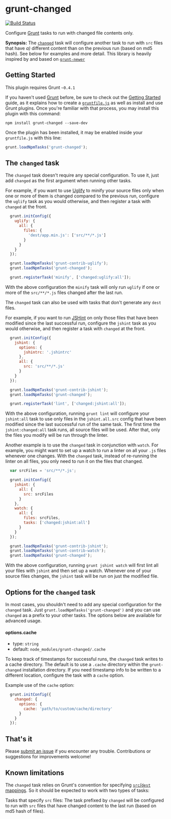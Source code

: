 # grunt-changed

[![Build Status](https://travis-ci.org/researchgate/grunt-changed.svg?branch=master)](https://travis-ci.org/researchgate/grunt-changed)

Configure [Grunt](http://gruntjs.com/) tasks to run with changed file contents only.

**Synopsis:**  The [`changed`](#changed) task will configure another task to run with `src` files that have *a)* different content than on the previous run (based on md5 hash).  See below for examples and more detail. This library is heavily inspired by and based on [`grunt-newer`](https://npmjs.org/package/grunt-newer)

## Getting Started
This plugin requires Grunt `~0.4.1`

If you haven't used [Grunt](http://gruntjs.com/) before, be sure to check out the [Getting Started](http://gruntjs.com/getting-started) guide, as it explains how to create a [`gruntfile.js`](http://gruntjs.com/sample-gruntfile) as well as install and use Grunt plugins. Once you're familiar with that process, you may install this plugin with this command:

```shell
npm install grunt-changed --save-dev
```

Once the plugin has been installed, it may be enabled inside your `gruntfile.js` with this line:

```js
grunt.loadNpmTasks('grunt-changed');
```

<a name="changed"></a>
## The `changed` task

The `changed` task doesn't require any special configuration.  To use it, just add `changed` as the first argument when running other tasks.

For example, if you want to use [Uglify](https://npmjs.org/package/grunt-contrib-uglify) to minify your source files only when one or more of them is changed compared to the previous run, configure the `uglify` task as you would otherwise, and then register a task with `changed` at the front.

```js
  grunt.initConfig({
    uglify: {
      all: {
        files: {
          'dest/app.min.js': ['src/**/*.js']
        }
      }
    }
  });

  grunt.loadNpmTasks('grunt-contrib-uglify');
  grunt.loadNpmTasks('grunt-changed');

  grunt.registerTask('minify', ['changed:uglify:all']);
```

With the above configuration the `minify` task will only run `uglify` if one or more of the `src/**/*.js` files changed after the last run.

The `changed` task can also be used with tasks that don't generate any `dest` files.

For example, if you want to run [JSHint](https://npmjs.org/package/grunt-contrib-jshint) on only those files that have been modified since the last successful run, configure the `jshint` task as you would otherwise, and then register a task with `changed` at the front.

```js
  grunt.initConfig({
    jshint: {
      options: {
        jshintrc: '.jshintrc'
      },
      all: {
        src: 'src/**/*.js'
      }
    }
  });

  grunt.loadNpmTasks('grunt-contrib-jshint');
  grunt.loadNpmTasks('grunt-changed');

  grunt.registerTask('lint', ['changed:jshint:all']);
```

With the above configuration, running `grunt lint` will configure your `jshint:all` task to use only files in the `jshint.all.src` config that have been modified since the last successful run of the same task.  The first time the `jshint:changed:all` task runs, all source files will be used.  After that, only the files you modify will be run through the linter.

Another example is to use the `changed` task in conjunction with `watch`.  For example, you might want to set up a watch to run a linter on all your `.js` files whenever one changes.  With the `changed` task, instead of re-running the linter on all files, you only need to run it on the files that changed.

```js
  var srcFiles = 'src/**/*.js';

  grunt.initConfig({
    jshint: {
      all: {
        src: srcFiles
      }
    },
    watch: {
      all: {
        files: srcFiles,
        tasks: ['changed:jshint:all']
      }
    }
  });

  grunt.loadNpmTasks('grunt-contrib-jshint');
  grunt.loadNpmTasks('grunt-contrib-watch');
  grunt.loadNpmTasks('grunt-changed');

```

With the above configuration, running `grunt jshint watch` will first lint all your files with `jshint` and then set up a watch.  Whenever one of your source files changes, the `jshint` task will be run on just the modified file.

## Options for the `changed` task

In most cases, you shouldn't need to add any special configuration for the `changed` task.  Just `grunt.loadNpmTasks('grunt-changed')` and you can use `changed` as a prefix to your other tasks.  The options below are available for advanced usage.

#### <a id="optionscache">options.cache</a>
 * type: `string`
 * default: `node_modules/grunt-changed/.cache`

To keep track of timestamps for successful runs, the `changed` task writes to a cache directory.  The default is to use a `.cache` directory within the `grunt-changed` installation directory.  If you need timestamp info to be written to a different location, configure the task with a `cache` option.

Example use of the `cache` option:

```js
  grunt.initConfig({
    changed: {
      options: {
        cache: 'path/to/custom/cache/directory'
      }
    }
  });
```

## That's it

Please [submit an issue](https://github.com/researchgate/grunt-changed/issues) if you encounter any trouble.  Contributions or suggestions for improvements welcome!

## Known limitations

The `changed` task relies on Grunt's convention for specifying [`src`/`dest` mappings](http://gruntjs.com/configuring-tasks#files).  So it should be expected to work with two types of tasks:

Tasks that specify `src` files: The task prefixed by `changed` will be configured to run with `src` files that have changed content to the last run (based on md5 hash of files).


